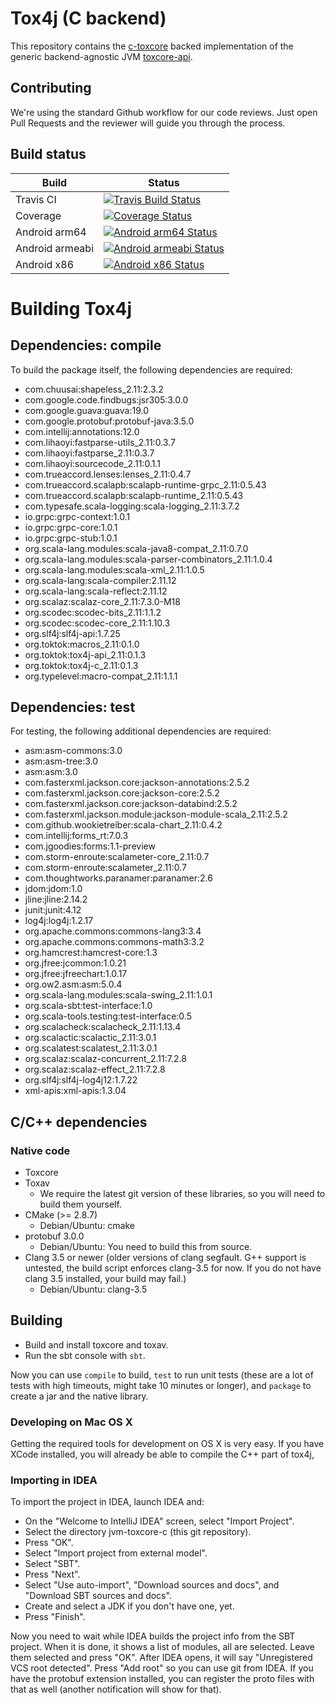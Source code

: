 # Tox4j (C backend)

This repository contains the [c-toxcore](https://github.com/TokTok/c-toxcore)
backed implementation of the generic backend-agnostic JVM
[toxcore-api](https://github.com/TokTok/jvm-toxcore-api).


## Contributing

We're using the standard Github workflow for our code reviews. Just open Pull
Requests and the reviewer will guide you through the process.


## Build status

|      Build      |   Status  |
|-----------------|-----------|
| Travis CI       | [![Travis Build Status](https://api.travis-ci.org/tox4j/tox4j.svg)](https://travis-ci.org/tox4j/tox4j) | 
| Coverage        | [![Coverage Status](https://coveralls.io/repos/tox4j/tox4j/badge.svg?branch=master)](https://coveralls.io/r/tox4j/tox4j?branch=master) |
| Android arm64   | [![Android arm64 Status](https://build.tox.chat/buildStatus/icon?job=tox4j_build_android_arm64_release)](https://build.tox.chat/job/tox4j_build_android_arm64_release/) |
| Android armeabi | [![Android armeabi Status](https://build.tox.chat/buildStatus/icon?job=tox4j_build_android_armel_release)](https://build.tox.chat/job/tox4j_build_android_armel_release/) |
| Android x86     | [![Android x86 Status](https://build.tox.chat/buildStatus/icon?job=tox4j_build_android_x86_release)](https://build.tox.chat/job/tox4j_build_android_x86_release/) |


# Building Tox4j

## Dependencies: compile

To build the package itself, the following dependencies are required:

- com.chuusai:shapeless_2.11:2.3.2
- com.google.code.findbugs:jsr305:3.0.0
- com.google.guava:guava:19.0
- com.google.protobuf:protobuf-java:3.5.0
- com.intellij:annotations:12.0
- com.lihaoyi:fastparse-utils_2.11:0.3.7
- com.lihaoyi:fastparse_2.11:0.3.7
- com.lihaoyi:sourcecode_2.11:0.1.1
- com.trueaccord.lenses:lenses_2.11:0.4.7
- com.trueaccord.scalapb:scalapb-runtime-grpc_2.11:0.5.43
- com.trueaccord.scalapb:scalapb-runtime_2.11:0.5.43
- com.typesafe.scala-logging:scala-logging_2.11:3.7.2
- io.grpc:grpc-context:1.0.1
- io.grpc:grpc-core:1.0.1
- io.grpc:grpc-stub:1.0.1
- org.scala-lang.modules:scala-java8-compat_2.11:0.7.0
- org.scala-lang.modules:scala-parser-combinators_2.11:1.0.4
- org.scala-lang.modules:scala-xml_2.11:1.0.5
- org.scala-lang:scala-compiler:2.11.12
- org.scala-lang:scala-reflect:2.11.12
- org.scalaz:scalaz-core_2.11:7.3.0-M18
- org.scodec:scodec-bits_2.11:1.1.2
- org.scodec:scodec-core_2.11:1.10.3
- org.slf4j:slf4j-api:1.7.25
- org.toktok:macros_2.11:0.1.0
- org.toktok:tox4j-api_2.11:0.1.3
- org.toktok:tox4j-c_2.11:0.1.3
- org.typelevel:macro-compat_2.11:1.1.1

## Dependencies: test

For testing, the following additional dependencies are required:

- asm:asm-commons:3.0
- asm:asm-tree:3.0
- asm:asm:3.0
- com.fasterxml.jackson.core:jackson-annotations:2.5.2
- com.fasterxml.jackson.core:jackson-core:2.5.2
- com.fasterxml.jackson.core:jackson-databind:2.5.2
- com.fasterxml.jackson.module:jackson-module-scala_2.11:2.5.2
- com.github.wookietreiber:scala-chart_2.11:0.4.2
- com.intellij:forms_rt:7.0.3
- com.jgoodies:forms:1.1-preview
- com.storm-enroute:scalameter-core_2.11:0.7
- com.storm-enroute:scalameter_2.11:0.7
- com.thoughtworks.paranamer:paranamer:2.6
- jdom:jdom:1.0
- jline:jline:2.14.2
- junit:junit:4.12
- log4j:log4j:1.2.17
- org.apache.commons:commons-lang3:3.4
- org.apache.commons:commons-math3:3.2
- org.hamcrest:hamcrest-core:1.3
- org.jfree:jcommon:1.0.21
- org.jfree:jfreechart:1.0.17
- org.ow2.asm:asm:5.0.4
- org.scala-lang.modules:scala-swing_2.11:1.0.1
- org.scala-sbt:test-interface:1.0
- org.scala-tools.testing:test-interface:0.5
- org.scalacheck:scalacheck_2.11:1.13.4
- org.scalactic:scalactic_2.11:3.0.1
- org.scalatest:scalatest_2.11:3.0.1
- org.scalaz:scalaz-concurrent_2.11:7.2.8
- org.scalaz:scalaz-effect_2.11:7.2.8
- org.slf4j:slf4j-log4j12:1.7.22
- xml-apis:xml-apis:1.3.04

## C/C++ dependencies

### Native code

* Toxcore
* Toxav
  * We require the latest git version of these libraries, so you will need to build them yourself.
* CMake (>= 2.8.7)
  * Debian/Ubuntu: cmake
* protobuf 3.0.0
  * Debian/Ubuntu: You need to build this from source.
* Clang 3.5 or newer (older versions of clang segfault. G++ support is untested, the build script enforces clang-3.5 for now. If you do not have clang 3.5 installed, your build may fail.)
  * Debian/Ubuntu: clang-3.5

## Building

- Build and install toxcore and toxav.
- Run the sbt console with `sbt`.

Now you can use `compile` to build, `test` to run unit tests (these are a lot of
tests with high timeouts, might take 10 minutes or longer), and `package` to
create a jar and the native library.

### Developing on Mac OS X

Getting the required tools for development on OS X is very easy. If you have
XCode installed, you will already be able to compile the C++ part of tox4j,

### Importing in IDEA

To import the project in IDEA, launch IDEA and:

- On the "Welcome to IntelliJ IDEA" screen, select "Import Project".
- Select the directory jvm-toxcore-c (this git repository).
- Press "OK".
- Select "Import project from external model".
- Select "SBT".
- Press "Next".
- Select "Use auto-import", "Download sources and docs", and "Download SBT sources and docs".
- Create and select a JDK if you don't have one, yet.
- Press "Finish".

Now you need to wait while IDEA builds the project info from the SBT project.
When it is done, it shows a list of modules, all are selected. Leave them
selected and press "OK". After IDEA opens, it will say "Unregistered VCS root
detected". Press "Add root" so you can use git from IDEA. If you have the
protobuf extension installed, you can register the proto files with that as
well (another notification will show for that).
